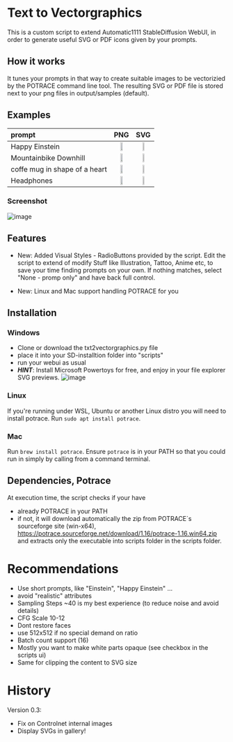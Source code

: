 # Text to Vectorgraphics
This is a custom script to extend Automatic1111 StableDiffusion WebUI, in order to generate useful SVG or PDF icons given by your prompts.

## How it works
It tunes your prompts in that way to create suitable images to be vectorizied by the POTRACE command line tool.
The resulting SVG or PDF file is stored next to your png files in output/samples (default).

## Examples

| prompt  |PNG  |SVG |
| :--------  | :-----------------: | :---------------------: |
| Happy Einstein | <img src="https://user-images.githubusercontent.com/7210708/193370360-506eb6b5-4fa7-4b2a-9fec-6430f6d027f5.png" width="40%" /> | <img src="https://user-images.githubusercontent.com/7210708/193370379-2680aa2a-f460-44e7-9c4e-592cf096de71.svg" width=30%/> |
| Mountainbike Downhill | <img src="https://user-images.githubusercontent.com/7210708/193371353-f0f5ff6f-12f7-423b-a481-f9bd119631dd.png" width=40%/> | <img src="https://user-images.githubusercontent.com/7210708/193371585-68dea4ca-6c1a-4d31-965d-c1b5f145bb6f.svg" width=30%/> |
coffe mug in shape of a heart | <img src="https://user-images.githubusercontent.com/7210708/193374299-98379ca1-3106-4ceb-bcd3-fa129e30817a.png" width=40%/> | <img src="https://user-images.githubusercontent.com/7210708/193374525-460395af-9588-476e-bcf6-6a8ad426be8e.svg" width=30%/> |
| Headphones | <img src="https://user-images.githubusercontent.com/7210708/193376238-5c4d4a8f-1f06-4ba4-b780-d2fa2e794eda.png" width=40%/> | <img src="https://user-images.githubusercontent.com/7210708/193376255-80e25271-6313-4bff-a98e-ba3ae48538ca.svg" width=30%/> |

### Screenshot
![image](https://user-images.githubusercontent.com/7210708/193370345-c3e6f3d8-2d75-48d3-98ab-b6501e953d67.png)


## Features

* New: Added Visual Styles - RadioButtons provided by the script. Edit the script to extend of modify 
Stuff like Illustration, Tattoo, Anime etc, to save your time finding prompts on your own.
If nothing matches, select "None - promp only" and have back full control.

* New: Linux and Mac support handling POTRACE for you

## Installation

### Windows
- Clone or download the txt2vectorgraphics.py file 
- place it into your SD-installtion folder into "scripts"
- run your webui as usual
- ***HINT***: Install Microsoft Powertoys for free, and enjoy in your file explorer SVG previews.
![image](https://user-images.githubusercontent.com/7210708/195476107-3a2d799f-306e-46c8-ad3c-75a44fbcfdb8.png)

### Linux
If you're running under WSL, Ubuntu or another Linux distro you will need to install potrace. 
Run `sudo apt install potrace`.

### Mac
Run `brew install potrace`.  Ensure `potrace` is in your PATH so that you could run in simply by calling from a command terminal.

## Dependencies, Potrace
At execution time, the script checks if your have 
- already POTRACE in your PATH
- if not, it will download automatically the zip from POTRACE´s sourceforge site (win-x64),
https://potrace.sourceforge.net/download/1.16/potrace-1.16.win64.zip  
and extracts only the executable into scripts folder in the scripts folder.

# Recommendations
- Use short prompts, like "Einstein", "Happy Einstein" ...
- avoid "realistic" attributes
- Sampling Steps ~40 is my best experience (to reduce noise and avoid details)
- CFG Scale 10-12
- Dont restore faces
- use 512x512 if no special demand on ratio
- Batch count support (16)
- Mostly you want to make white parts opaque (see checkbox in the scripts ui)
- Same for clipping the content to SVG size


# History
Version 0.3: 
* Fix on Controlnet internal images
* Display SVGs in gallery!
  
